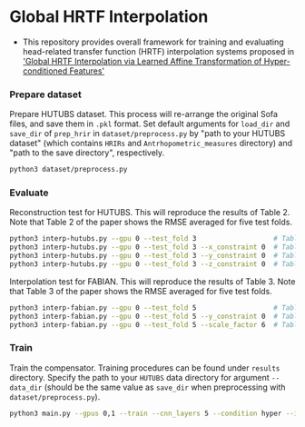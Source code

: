 # Global HRTF Interpolation

- This repository provides overall framework for training and evaluating head-related transfer function (HRTF) interpolation systems proposed in ['Global HRTF Interpolation via Learned Affine Transformation of Hyper-conditioned Features'](https://arxiv.org/abs/)


### Prepare dataset

Prepare HUTUBS dataset. This process will re-arrange the original Sofa files, and save them in `.pkl` format. Set default arguments for `load_dir` and `save_dir` of `prep_hrir` in `dataset/preprocess.py` by "path to your HUTUBS dataset" (which contains `HRIRs` and `Antrhopometric_measures` directory) and "path to the save directory", respectively.

```bash
python3 dataset/preprocess.py
```

### Evaluate

Reconstruction test for HUTUBS. This will reproduce the results of Table 2. Note that Table 2 of the paper shows the RMSE averaged for five test folds.

```bash
python3 interp-hutubs.py --gpu 0 --test_fold 3                   # Table 2, 'All'
python3 interp-hutubs.py --gpu 0 --test_fold 3 --x_constraint 0  # Table 2, 'Fro'
python3 interp-hutubs.py --gpu 0 --test_fold 3 --y_constraint 0  # Table 2, 'Med'
python3 interp-hutubs.py --gpu 0 --test_fold 3 --z_constraint 0  # Table 2, 'Hor'
```

Interpolation test for FABIAN. This will reproduce the results of Table 3. Note that Table 3 of the paper shows the RMSE averaged for five test folds.

```bash
python3 interp-fabian.py --gpu 0 --test_fold 5                   # Table 3, Ours, 'All'
python3 interp-fabian.py --gpu 0 --test_fold 5 --y_constraint 0  # Table 3, Ours, 'Med'
python3 interp-fabian.py --gpu 0 --test_fold 5 --scale_factor 6  # Table 3, Ours (x1/6), 'All'
```

### Train

Train the compensator. Training procedures can be found under `results` directory. Specify the path to your `HUTUBS` data directory for argument `--data_dir` (should be the same value as `save_dir` when preprocessing with `dataset/preprocess.py`).

```bash
python3 main.py --gpus 0,1 --train --cnn_layers 5 --condition hyper --in_ch 16 --p_range 0.2 --test_fold 5 --data_dir $path_to_data_dir
```
